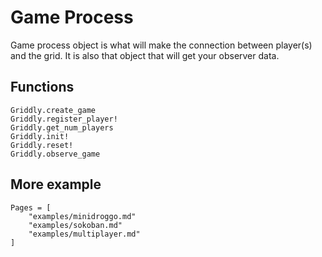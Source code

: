 # Game Process
Game process object is what will make the connection between player(s) and the grid.
It is also that object that will get your observer data.

## Functions
```@docs
Griddly.create_game
Griddly.register_player!
Griddly.get_num_players
Griddly.init!
Griddly.reset!
Griddly.observe_game
```
## More example
```@contents
Pages = [
    "examples/minidroggo.md"
    "examples/sokoban.md"
    "examples/multiplayer.md"
]
```
